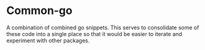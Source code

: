 # Common-go

A combination of combined go snippets. This serves to consolidate some of these code into a single place so that it would be easier to iterate and experiment with other packages.
